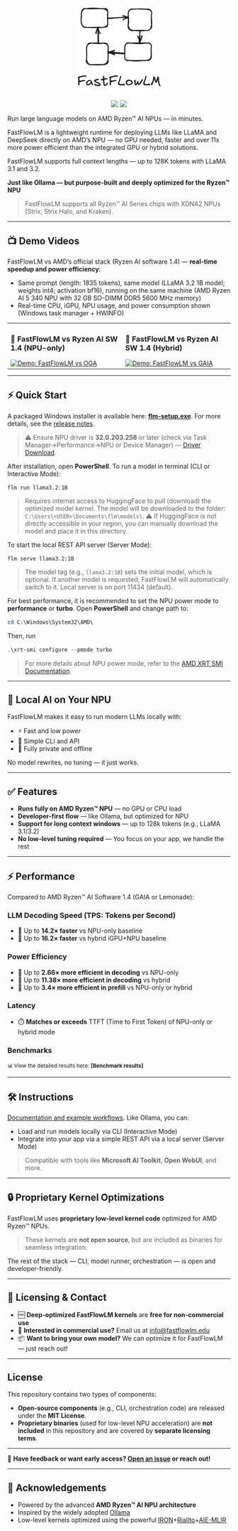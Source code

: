 <p align="center">
  <a href="https://www.fastflowlm.com" target="_blank">
    <img src="assets/logo.png" alt="FastFlowLM Logo" width="200"/>
  </a>
</p>

<p align="center">
  <img src="https://img.shields.io/badge/license-MIT-blue.svg" />
  <img src="https://img.shields.io/badge/NPU-Optimized-red" />
</p>

Run large language models on AMD Ryzen™ AI NPUs — in minutes.

FastFlowLM is a lightweight runtime for deploying LLMs like LLaMA and DeepSeek directly on AMD’s NPU — no GPU needed, faster and over 11x more power efficient than the integrated GPU or hybrid solutions.

FastFlowLM supports full context lengths — up to 128K tokens with LLaMA 3.1 and 3.2.

**Just like Ollama — but purpose-built and deeply optimized for the Ryzen™ NPU**

> FastFlowLM supports all Ryzen™ AI Series chips with XDNA2 NPUs (Strix, Strix Halo, and Kraken).

---

## 📺 Demo Videos

FastFlowLM vs AMD’s official stack (Ryzen AI software 1.4) — **real-time speedup and power efficiency**: 

- Same prompt (length: 1835 tokens), same model (LLaMA 3.2 1B model; weights int4; activation bf16), running on the same machine (AMD Ryzen AI 5 340 NPU with 32 GB SO-DIMM DDR5 5600 MHz memory)
- Real-time CPU, iGPU, NPU usage, and power consumption shown (Windows task manager + HWINFO)

<table>
  <tr>
    <td valign="top">
      <h3>🔹 FastFlowLM vs Ryzen AI SW 1.4 (NPU-only)</h3>
      <a href="https://www.youtube.com/watch?v=kv31FZ_q0_I">
        <img src="https://img.youtube.com/vi/kv31FZ_q0_I/0.jpg" alt="Demo: FastFlowLM vs OGA">
      </a>
    </td>
    <td valign="top">
      <h3>🔹 FastFlowLM vs Ryzen AI SW 1.4 (Hybrid)</h3>
      <a href="https://www.youtube.com/watch?v=PFjH-L_Kr0w">
        <img src="https://img.youtube.com/vi/PFjH-L_Kr0w/0.jpg" alt="Demo: FastFlowLM vs GAIA">
      </a>
    </td>
  </tr>
</table>

---

## ⚡ Quick Start

A packaged Windows installer is available here: [**flm-setup.exe**](https://github.com/FastFlowLM/FastFlowLM/releases/download/v0.1.3/flm-setup-v0.1.3.exe). For more details, see the [release notes](https://github.com/FastFlowLM/FastFlowLM/releases/).

> ⚠️ Ensure NPU driver is **32.0.203.258** or later (check via Task Manager→Performance→NPU or Device Manager) — [Driver Download](https://www.amd.com/en/support).

After installation, open **PowerShell**. To run a model in terminal (CLI or Interactive Mode):
```
flm run llama3.2:1B
```
> Requires internet access to HuggingFace to pull (download) the optimized model kernel. The model will be downloaded to the folder: ``C:\Users\<USER>\Documents\flm\models\``. ⚠️ If HuggingFace is not directly accessible in your region, you can manually download the model and place it in this directory.

To start the local REST API server (Server Mode):
```
flm serve llama3.2:1B
```
> The model tag (e.g., `llama3.2:1B`) sets the initial model, which is optional. If another model is requested, FastFlowLM will automatically switch to it. Local server is on port 11434 (default).

For best performance, it is recommended to set the NPU power mode to **performance** or **turbo**. Open **PowerShell** and change path to:
```powershell
cd C:\Windows\System32\AMD\
```
Then, run
```powershell
.\xrt-smi configure --pmode turbo
```
> For more details about NPU power mode, refer to the [AMD XRT SMI Documentation](https://ryzenai.docs.amd.com/en/latest/xrt_smi.html).

---

## 🧠 Local AI on Your NPU

FastFlowLM makes it easy to run modern LLMs locally with:
- ⚡ Fast and low power
- 🧰 Simple CLI and API
- 🔐 Fully private and offline

No model rewrites, no tuning — it just works.

---

## ✅ Features

- **Runs fully on AMD Ryzen™ NPU** — no GPU or CPU load  
- **Developer-first flow** — like Ollama, but optimized for NPU  
- **Support for long context windows** — up to 128k tokens (e.g., LLaMA 3.1/3.2)  
- **No low-level tuning required** — You focus on your app, we handle the rest

---

## ⚡ Performance

Compared to AMD Ryzen™ AI Software 1.4 (GAIA or Lemonade):

### LLM Decoding Speed (TPS: Tokens per Second)
- 🚀 Up to **14.2× faster** vs NPU-only baseline  
- 🚀 Up to **16.2× faster** vs hybrid iGPU+NPU baseline

### Power Efficiency
- 🔋 Up to **2.66× more efficient in decoding** vs NPU-only  
- 🔋 Up to **11.38× more efficient in decoding** vs hybrid  
- 🔋 Up to **3.4× more efficient in prefill** vs NPU-only or hybrid

### Latency
- ⏱️ **Matches or exceeds** TTFT (Time to First Token) of NPU-only or hybrid mode

### Benchmarks
<p style="font-size:85%; margin:0;">
📊 View the detailed results here:
<a href="https://docs.fastflowlm.com/benchmarks/" style="text-decoration:none;">
<strong>[Benchmark results]</strong>
</a>
</p>

---

## 🛠️ Instructions

[Documentation and example workflows](https://docs.fastflowlm.com/). Like Ollama, you can:
- Load and run models locally via CLI (Interactive Mode)
- Integrate into your app via a simple REST API via a local server (Server Mode)
> Compatible with tools like **Microsoft AI Toolkit**, **Open WebUI**, and more.

---

## 🔒 Proprietary Kernel Optimizations

FastFlowLM uses **proprietary low-level kernel code** optimized for AMD Ryzen™ NPUs.  
> These kernels are **not open source**, but are included as binaries for seamless integration.

The rest of the stack — CLI, model runner, orchestration — is open and developer-friendly.

---

## 📝 Licensing & Contact

- 🆓 **Deep-optimized FastFlowLM kernels** are **free for non-commercial use**  
- 💼 **Interested in commercial use?** Email us at [info@fastflowlm.edu](mailto:info@fastflowlm.edu)  
- 📦 **Want to bring your own model?** We can optimize it for FastFlowLM — just reach out!

---

## License

This repository contains two types of components:

- **Open-source components** (e.g., CLI, orchestration code) are released under the **MIT License**.
- **Proprietary binaries** (used for low-level NPU acceleration) are **not included** in this repository and are covered by **separate licensing terms**.

---

💬 **Have feedback or want early access? [Open an issue](https://github.com/fastflowlm/fastflowlm/issues/new) or reach out!**

---

## 🙏 Acknowledgements

- Powered by the advanced **AMD Ryzen™ AI NPU architecture**
- Inspired by the widely adopted [Ollama](https://github.com/ollama/ollama)
- Low-level kernels optimized using the powerful [IRON](https://github.com/Xilinx/mlir-aie/tree/main/programming_guide)+[Riallto](https://riallto.ai/)+[AIE-MLIR](https://github.com/Xilinx/mlir-aie/tree/main/mlir_tutorials)
